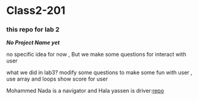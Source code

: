 # Class2-201
### this repo for lab 2
***No Project Name yet***
<p>
no specific idea for now , But we make some questions for interact with user   
<p>
<p>
what we did in lab3?
modify some questions to make some fun with user , use array and loops 
show score for user 
</p>

Mohammed Nada is a navigator and Hala yassen is driver:[repo](https://github.com/MohmmadNada/Class2-201)


